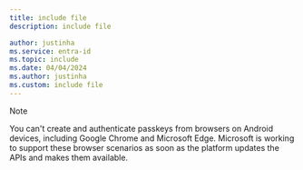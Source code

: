```yaml
---
title: include file
description: include file

author: justinha
ms.service: entra-id
ms.topic: include
ms.date: 04/04/2024
ms.author: justinha
ms.custom: include file
---
```

> [!NOTE]
> You can't create and authenticate passkeys from browsers on Android devices, including Google Chrome and Microsoft Edge. 
Microsoft is working to support these browser scenarios as soon as the platform updates the APIs and makes them available. 

